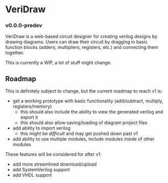 # VeriDraw
### v0.0.0-predev
VeriDraw is a web-based circuit designer for creating verilog designs by drawing diagrams.
Users can draw their circuit by dragging in basic function blocks (adders, multipliers, registers, etc.) and connecting them together.

This is currently a WIP, a lot of stuff might change.

## Roadmap
This is definitely subject to change, but the current roadmap to reach v1 is:
- get a working prototype with basic functionality (add/subtract, multiply, registers/memory)
    - this should also include the ability to view the generated verilog and export it
    - this should also allow saving/loading of diagram project files
- add ability to import verilog
    - this might be *difficult* and may get pushed down past v1
- add ability to use multiple modules, include modules inside of other modules

These features will be considered for after v1:
- add more streamlined download/upload 
- add SystemVerilog support
- add VHDL support